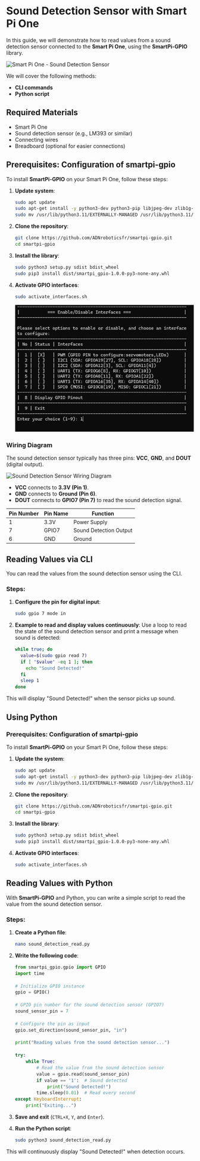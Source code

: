# Sound Detection Sensor with Smart Pi One

In this guide, we will demonstrate how to read values from a sound detection sensor connected to the **Smart Pi One**, using the **SmartPi-GPIO** library.

![Smart Pi One - Sound Detection Sensor](../../../img/SmartPi/Sensors&Modules/SmartPi_Sound_Detection_Control/SmartPi_Sound_Detection_Control_1.png)

We will cover the following methods:
- **CLI commands**
- **Python script**

## Required Materials

- Smart Pi One
- Sound detection sensor (e.g., LM393 or similar)
- Connecting wires
- Breadboard (optional for easier connections)

## Prerequisites: Configuration of smartpi-gpio

To install **SmartPi-GPIO** on your Smart Pi One, follow these steps:

1. **Update system**:
   ```bash
   sudo apt update 
   sudo apt-get install -y python3-dev python3-pip libjpeg-dev zlib1g-dev libtiff-dev
   sudo mv /usr/lib/python3.11/EXTERNALLY-MANAGED /usr/lib/python3.11/EXTERNALLY-MANAGED.old
   ```

2. **Clone the repository**:
   ```bash
   git clone https://github.com/ADNroboticsfr/smartpi-gpio.git
   cd smartpi-gpio
   ```

3. **Install the library**:
   ```bash
   sudo python3 setup.py sdist bdist_wheel
   sudo pip3 install dist/smartpi_gpio-1.0.0-py3-none-any.whl
   ```

4. **Activate GPIO interfaces**:
   ```bash
   sudo activate_interfaces.sh
   ``` 

   ![Smart Pi One - Button](../../../img/SmartPi/Sensors&Modules/SmartPi_Button_Control/SmartPi_Button_Control_3.png)


### Wiring Diagram

The sound detection sensor typically has three pins: **VCC**, **GND**, and **DOUT** (digital output).

<img src="../../../img/SmartPi/Sensors&Modules/SmartPi_Sound_Detection_Control/SmartPi_Sound_Detection_Control_2.png" width="520" alt="Sound Detection Sensor Wiring Diagram">

- **VCC** connects to **3.3V (Pin 1)**.
- **GND** connects to **Ground (Pin 6)**.
- **DOUT** connects to **GPIO7 (Pin 7)** to read the sound detection signal.

| **Pin Number** | **Pin Name**          | **Function**          |
|----------------|-----------------------|-----------------------|
| 1              | 3.3V                  | Power Supply          |
| 7              | GPIO7                 | Sound Detection Output |
| 6              | GND                   | Ground                |

## Reading Values via CLI

You can read the values from the sound detection sensor using the CLI.

### Steps:

1. **Configure the pin for digital input**:
   ```bash
   sudo gpio 7 mode in
   ```

2. **Example to read and display values continuously**:
   Use a loop to read the state of the sound detection sensor and print a message when sound is detected:
   ```bash
   while true; do
     value=$(sudo gpio read 7)
     if [ "$value" -eq 1 ]; then
       echo "Sound Detected!"
     fi
     sleep 1
   done
   ```

This will display "Sound Detected!" when the sensor picks up sound.

## Using Python

### Prerequisites: Configuration of smartpi-gpio

To install **SmartPi-GPIO** on your Smart Pi One, follow these steps:

1. **Update the system**:
   ```bash
   sudo apt update 
   sudo apt-get install -y python3-dev python3-pip libjpeg-dev zlib1g-dev libtiff-dev
   sudo mv /usr/lib/python3.11/EXTERNALLY-MANAGED /usr/lib/python3.11/EXTERNALLY-MANAGED.old
   ```

2. **Clone the repository**:
   ```bash
   git clone https://github.com/ADNroboticsfr/smartpi-gpio.git
   cd smartpi-gpio
   ```

3. **Install the library**:
   ```bash
   sudo python3 setup.py sdist bdist_wheel
   sudo pip3 install dist/smartpi_gpio-1.0.0-py3-none-any.whl
   ```

4. **Activate GPIO interfaces**:
   ```bash
   sudo activate_interfaces.sh
   ```

## Reading Values with Python

With **SmartPi-GPIO** and Python, you can write a simple script to read the value from the sound detection sensor.

### Steps:

1. **Create a Python file**:
   ```bash
   nano sound_detection_read.py
   ```

2. **Write the following code**:

   ```python
   from smartpi_gpio.gpio import GPIO
   import time

   # Initialize GPIO instance
   gpio = GPIO()

   # GPIO pin number for the sound detection sensor (GPIO7)
   sound_sensor_pin = 7

   # Configure the pin as input
   gpio.set_direction(sound_sensor_pin, "in")

   print("Reading values from the sound detection sensor...")

   try:
       while True:
           # Read the value from the sound detection sensor
           value = gpio.read(sound_sensor_pin)
           if value == '1':  # Sound detected
               print("Sound Detected!")
           time.sleep(0.01)  # Read every second
   except KeyboardInterrupt:
       print("Exiting...")
   ```

3. **Save and exit** (`CTRL+X`, `Y`, and `Enter`).

4. **Run the Python script**:
   ```bash
   sudo python3 sound_detection_read.py
   ```

This will continuously display "Sound Detected!" when detection occurs.
